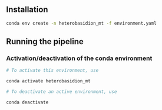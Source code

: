 ## Installation

```bash
conda env create -n heterobasidion_mt -f environment.yaml
```

## Running the pipeline

### Activation/deactivation of the conda environment

```bash
# To activate this environment, use

conda activate heterobasidion_mt

# To deactivate an active environment, use

conda deactivate
```
